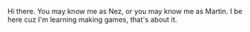 Hi there.
You may know me as Nez, or you may know me as Martin.
I be here cuz I'm learning making games, that's about it.
